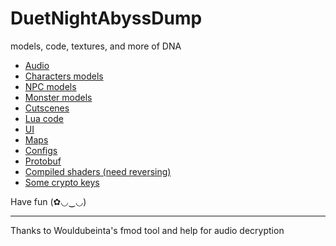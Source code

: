 # DuetNightAbyssDump
models, code, textures, and more of DNA

* [Audio](https://github.com/Escartem/DuetNightAbyssDump/tree/master/EM/Content/Asset/Audio/FMOD/Desktop)
* [Characters models](https://github.com/Escartem/DuetNightAbyssDump/tree/master/EM/Content/Asset/Char/Player)
* [NPC models](https://github.com/Escartem/DuetNightAbyssDump/tree/master/EM/Content/Asset/Char/Npc)
* [Monster models](https://github.com/Escartem/DuetNightAbyssDump/tree/master/EM/Content/Asset/Char/Monster)
* [Cutscenes](https://github.com/Escartem/DuetNightAbyssDump/tree/master/EM/Content/Movies)
* [Lua code](https://github.com/Escartem/DuetNightAbyssDump/tree/master/EM/Content/Script)
* [UI](https://github.com/Escartem/DuetNightAbyssDump/tree/master/EM/Content/UI)
* [Maps](https://github.com/Escartem/DuetNightAbyssDump/tree/master/EM/Content/Maps)
* [Configs](https://github.com/Escartem/DuetNightAbyssDump/tree/master/EM/Config)
* [Protobuf](https://github.com/Escartem/DuetNightAbyssDump/tree/master/EM/Content/Script/NetworkEngine/Proto/file)
* [Compiled shaders (need reversing)](https://github.com/Escartem/DuetNightAbyssDump/tree/master/EM/ShaderLibs)
* [Some crypto keys](https://github.com/Escartem/DuetNightAbyssDump/blob/master/EM/Config/DefaultCrypto.ini)

Have fun (✿◡‿◡)

---

Thanks to Wouldubeinta's fmod tool and help for audio decryption
